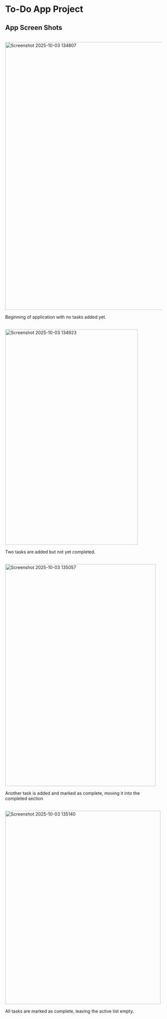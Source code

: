 <h1>To-Do App Project</h1>
<h2>App Screen Shots</h2>
<br>
<img width="562" height="860" alt="Screenshot 2025-10-03 134807" src="https://github.com/user-attachments/assets/7d0fd283-8d4f-4d5e-85dc-6f3aec402d1e" />
<p>Beginning of application with no tasks added yet.</p>
<br>
<img width="426" height="692" alt="Screenshot 2025-10-03 134923" src="https://github.com/user-attachments/assets/f26ec653-e5f4-4257-bfad-1f4e37891c9c" />
<p>Two tasks are added but not yet completed.</p>
<br>
<img width="484" height="713" alt="Screenshot 2025-10-03 135057" src="https://github.com/user-attachments/assets/5e5c3b5d-8c46-4d89-8da0-753b09a5b5c4" />
<p>Another task is added and marked as complete, moving it into the completed section</p>
<br>
<img width="500" height="621" alt="Screenshot 2025-10-03 135140" src="https://github.com/user-attachments/assets/653902c7-cae8-497d-b1ca-ea9a0b54ccda" />
<p>All tasks are marked as complete, leaving the active list empty.</p>


